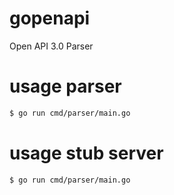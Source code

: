 # gopenapi

Open API 3.0 Parser

# usage parser

```sh
$ go run cmd/parser/main.go
```

# usage stub server

```sh
$ go run cmd/parser/main.go
```
